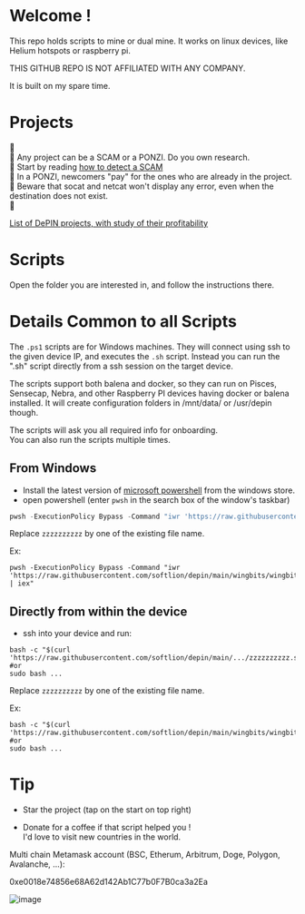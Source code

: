 # Welcome !

This repo holds scripts to mine or dual mine. It works on linux devices, like Helium hotspots or raspberry pi.

THIS GITHUB REPO IS NOT AFFILIATED WITH ANY COMPANY.

It is built on my spare time.

# Projects

🚨  
🚨 Any project can be a SCAM or a PONZI. Do you own research.  
🚨 Start by reading [how to detect a SCAM](https://www.investopedia.com/articles/forex/042315/beware-these-five-bitcoin-scams.asp)  
🚨 In a PONZI, newcomers "pay" for the ones who are already in the project.  
🚨 Beware that socat and netcat won't display any error, even when the destination does not exist.  
🚨  

[List of DePIN projects, with study of their profitability](https://wholovesburrito.com/project-list/)

# Scripts

Open the folder you are interested in, and follow the instructions there.

#  Details Common to all Scripts

The `.ps1` scripts are for Windows machines. They will connect using ssh to the given device IP, and executes the `.sh` script.  Instead you can run the ".sh" script directly from a ssh session on the target device.

The scripts support both balena and docker, so they can run on Pisces, Sensecap, Nebra, and other Raspberry PI devices having docker or balena installed. It will create configuration folders in /mnt/data/ or /usr/depin though.

The scripts will ask you all required info for onboarding.  
You can also run the scripts multiple times.

## From Windows
- Install the latest version of [microsoft powershell](https://www.microsoft.com/store/productId/9MZ1SNWT0N5D) from the windows store.
- open powershell (enter `pwsh` in the search box of the window's taskbar)
```powershell
pwsh -ExecutionPolicy Bypass -Command "iwr 'https://raw.githubusercontent.com/softlion/depin/main/zzzzzzzzzz.ps1' | iex"
```

Replace `zzzzzzzzzz` by one of the existing file name.

Ex:
```
pwsh -ExecutionPolicy Bypass -Command "iwr 'https://raw.githubusercontent.com/softlion/depin/main/wingbits/wingbits.ps1' | iex"
```

## Directly from within the device
- ssh into your device and run:
```shell
bash -c "$(curl 'https://raw.githubusercontent.com/softlion/depin/main/.../zzzzzzzzzz.sh')"
#or
sudo bash ...
```

Replace `zzzzzzzzzz` by one of the existing file name.

Ex:
```
bash -c "$(curl 'https://raw.githubusercontent.com/softlion/depin/main/wingbits/wingbits.sh')"
#or
sudo bash ...
```

# Tip

* Star the project (tap on the start on top right)

* Donate for a coffee if that script helped you !  
I'd love to visit new countries in the world.

Multi chain Metamask account (BSC, Etherum, Arbitrum, Doge, Polygon, Avalanche, ...):

0xe0018e74856e68A62d142Ab1C77b0F7B0ca3a2Ea

![image](https://github.com/softlion/defli/assets/190756/9d4f1589-5f7f-46f4-ae0d-1190d2e22762)
